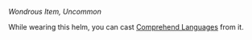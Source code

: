 _Wondrous Item, Uncommon_

While wearing this helm, you can cast [Comprehend Languages](https://www.dndbeyond.com/spells/2618993-comprehend-languages) from it.